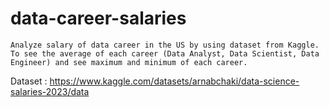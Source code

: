 # data-career-salaries
    Analyze salary of data career in the US by using dataset from Kaggle. To see the average of each career (Data Analyst, Data Scientist, Data Engineer) and see maximum and minimum of each career.  
Dataset : https://www.kaggle.com/datasets/arnabchaki/data-science-salaries-2023/data
